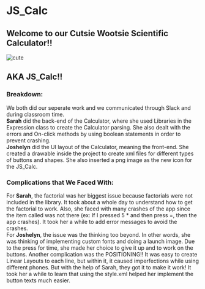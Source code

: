 # JS_Calc<br>

## Welcome to our Cutsie Wootsie Scientific Calculator!! <br>
![cute](https://lh3.ggpht.com/G99eMzXonFXXY4gfljOckkW0i8zs5IJsZE-fDAF9IAo78Ne-k1Ls6VVD3Ank8LwGBCgl=w300)
## AKA JS_Calc!!
 
### Breakdown: <br>
We both did our seperate work and we communicated through Slack and during classroom time.<br>
**Sarah** did the back-end of the Calculator, where she used Libraries in the Expression class to create the Calculator parsing. She also dealt with the errors and On-click methods by using boolean statements in order to prevent crashing. <br>
**Joshelyn** did the UI layout of the Calculator, meaning the front-end. She created a drawable inside the project to create xml files for different types of buttons and shapes. She also inserted a png image as the new icon for the JS_Calc. <br>

### Complications that We Faced With: <br>
For **Sarah**, the factorial was her biggest issue because factorials were not included in the library. It took about a whole day to understand how to get the factorial to work. Also, she faced with many crashes of the app since the item called was not there (ex: If I pressed 5 * and then press =, then the app crashes). It took her a while to add error messages to avoid the crashes. <br>
For **Joshelyn**, the issue was the thinking too beyond. In other words, she was thinking of implementing custom fonts and doing a launch image. Due to the press for time, she made her choice to give it up and to work on the buttons. Another complication was the POSITIONING!! It was easy to create Linear Layouts to each line, but within it, it caused imperfections while using different phones. But with the help of Sarah, they got it to make it work! It took her a while to learn that using the style.xml helped her implement the button texts much easier.
